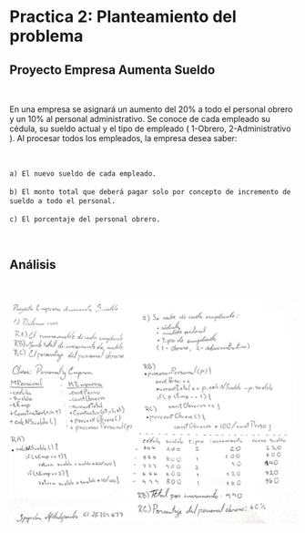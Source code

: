 # Practica 2: Planteamiento del problema
## Proyecto Empresa Aumenta Sueldo

<br>

En una empresa se asignará un aumento del 20% a todo el personal obrero y un 10% al personal administrativo.
Se conoce de cada empleado su cédula, su sueldo actual y el tipo de empleado ( 1-Obrero, 2-Administrativo ).
Al procesar todos los empleados, la empresa desea saber: 

<br>

    a) El nuevo sueldo de cada empleado.
    
    b) El monto total que deberá pagar solo por concepto de incremento de sueldo a todo el personal.
  
    c) El porcentaje del personal obrero. 

<br>

## Análisis 

<br>

![Análisis del problema](Analisis_Practica_2.jpeg)

